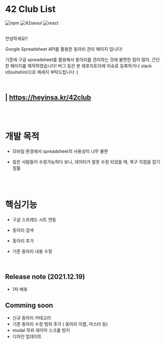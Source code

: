 # 42 Club List

![npm](https://img.shields.io/npm/v/npm?style=flat)
![42seoul](https://img.shields.io/badge/-42Seoul-325916?logo=42&logoColor=white&style=flat)
![react](https://img.shields.io/badge/-ReactJs-40AEF0?logo=react&logoColor=white&style=flat)

<br/>
안녕하세요!!

Google Spreadsheet API를 활용한 동아리 관리 페이지 입니다!

기존에 구글 spreadsheet를 활용해서 동아리를 관리하는 것에 불편한 점이 많아, 간단한 페이지를 제작하였습니다!
버그 등은 본 레포지토리에 이슈로 등록하거나 slack id(suhshin)으로 메세지 부탁드립니다 :)

<br/>

## | https://heyinsa.kr/42club

<br/>
<br/>

# 개발 목적

- 모바일 환경에서 spreadsheet의 사용성이 너무 불편

- 많은 사람들이 수정가능하다 보니, 데이터가 잘못 수정 되었을 때, 복구 지점을 잡기 힘듦

<br/>
<br/>

# 핵심기능

- 구글 스프레드 시트 연동

- 동아리 검색

- 동아리 추가

- 기존 동아리 내용 수정

<br>

## Release note (2021.12.19)

- 1차 배포

## Comming soon

- 신규 동아리 카테고리
- 기존 동아리 수정 범위 추가 ( 동아리 이름, 마스터 등)
- modal 하위 레이어 스크롤 방지
- 디자인 업데이트 

